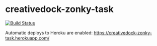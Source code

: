 # creativedock-zonky-task

[![Build Status](https://travis-ci.com/ygor-sk/creativedock-zonky-task.svg?branch=master)](https://travis-ci.com/ygor-sk/creativedock-zonky-task)

Automatic deploys to Heroku are enabled: 
https://creativedock-zonky-task.herokuapp.com/
